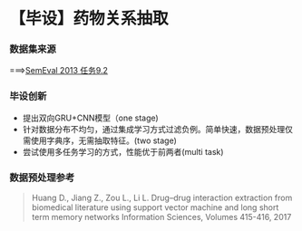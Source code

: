 # 【毕设】药物关系抽取

### 数据集来源

===>[SemEval 2013 任务9.2](https://www.cs.york.ac.uk/semeval-2013/task9/)

### 毕设创新
- 提出双向GRU+CNN模型（one stage)
- 针对数据分布不均匀，通过集成学习方式过滤负例。简单快速，数据预处理仅需使用字典序，无需抽取特征。(two stage)
- 尝试使用多任务学习的方式，性能优于前两者(multi task)

### 数据预处理参考
> Huang D., Jiang Z., Zou L., Li L.
Drug–drug interaction extraction from biomedical literature using support vector machine and long short term memory networks
Information Sciences, Volumes 415-416, 2017

